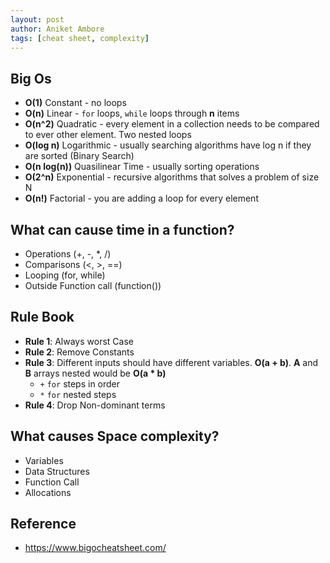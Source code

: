 ```yaml
---
layout: post
author: Aniket Ambore
tags: [cheat sheet, complexity]
---
```


## Big Os
- **O(1)** Constant - no loops
- **O(n)** Linear - `for` loops, `while` loops through **n** items
- **O(n^2)** Quadratic - every element in a collection needs to be compared to ever other element. Two nested loops
- **O(log n)** Logarithmic - usually searching algorithms have log n if they are sorted (Binary Search)
- **O(n log(n))** Quasilinear Time - usually sorting operations
- **O(2^n)** Exponential - recursive algorithms that solves a problem of size N
- **O(n!)** Factorial - you are adding a loop for every element

## What can cause time in a function?
- Operations (+, -, *, /)
- Comparisons (<, >, ==)
- Looping (for, while)
- Outside Function call (function())

## Rule Book
- **Rule 1**: Always worst Case
- **Rule 2**: Remove Constants
- **Rule 3**: Different inputs should have different variables. **O(a + b)**. **A** and **B** arrays nested would be **O(a * b)**
    - `+` `for` steps in order
    - `*` `for` nested steps
- **Rule 4**: Drop Non-dominant terms

## What causes Space complexity?
- Variables
- Data Structures
- Function Call
- Allocations

## Reference
- https://www.bigocheatsheet.com/